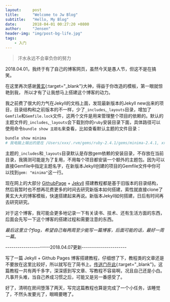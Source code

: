 ```yaml
---
layout:     post
title:      "Welcome to Jw Blog"
subtitle:   "Hello, My Blog"
date:       2018-04-01 00:27:20 +0800
author:     "Jensen"
header-img: "img/post-bg-life.jpg"
tags:
    - 入门
---
```




> 汗水永远不会辜负你的努力

2018.04.01，我终于有了自己的博客网页，虽然今天是愚人节，但这不是在搞笑。

在这里再次感谢[黄玄](http://huangxuan.me){:target="_blank"}大神，得益于你改造的模板，第一眼就惊艳到我，
所以才有了让我想马上搭建这个博客的动力。

我之前费了很大的力气在Jekyll的文档上面，发现最新版本的Jekyll new出来的项目，目录结构和之前版本的不一样，少了`_includes`,`_layouts`目录，增加了`Gemfile`和`Gemfile.lock`文件，这两个文件是用来管理整个项目的依赖的。默认的主题文件的`_includes`,`_layouts`会下载到你的`ruby`安装目录下面，具体路径可以使用命令`bundle show 主题名`来查看，比如查看默认主题的文件目录：

```bash
bundle show minima
# 我电脑上输出的是在 /Users/xxx/.rvm/gems/ruby-2.4.1/gems/minima-2.4.1, xxx是你的用户名
```

主题的`_includes`和`_layouts`目录默认是存放gem依赖的安装目录，不存放在当前目录，我猜测可能是为了复用，不用每个项目都安装一个额外的主题包。因为可以直接Gemfile中指定主题名字，在新版本Jekyll创建的项目的Gemfile文件中你可以找到`gem: "minima"`这一行。

现在网上的大部分 [GithubPage](https://pages.github.com) + [Jekyll](https://jekyllrb.com/) 搭建教程都是基于旧版本的目录结构，然后我暂时也不想再花费更多的时间去研究新版本如何搭建，索性就直接clone了黄玄大大的博客模板，快速搭建起来再说。新版本Jekyll如何搭建，日后有时间再去研究研究。

对于这个博客，我可能会更多地记录一下有关读书、技术、还有生活方面的东西，后面会先写一下这个博客的搭建过程和需要注意的东西。

*最后这里立个flag，希望自己每两周至少能写一篇博客，后面可能的话，最好一周一篇*。

----------------------2018.04.07更新----------------------

写了一篇 Jekyll + Github Pages 博客搭建教程，仔细想了下，教程类的文章还是不要放在这里比较好，所以就写在了简书上。[传送门在此](https://www.jianshu.com/p/9f198d5779e6){:target="_blank"}。这篇教程一共有两千多字，深深感到写文章、写教程不容易啊，况且自己还是小白。凡事开头难，当自己养成习惯之后，可能又是另一番感受了。

好了，清明在房间堕落了两天，写完这篇教程也算是完成了一个小任务，该睡觉了，不然头发要光了，眼睛要瞎了。


